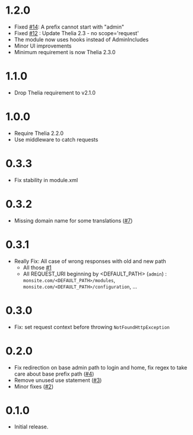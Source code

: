 # 1.2.0
- Fixed [#14](https://github.com/thelia-modules/BackOfficePath/issues/14): A prefix cannot start with "admin"
- Fixed [#12](https://github.com/thelia-modules/BackOfficePath/issues/12) : Update Thelia 2.3 - no scope='request'
- The module now uses hooks instead of AdminIncludes
- Minor UI improvements
- Minimum requirement is now Thelia 2.3.0
 
# 1.1.0
- Drop Thelia requirement to v2.1.0

# 1.0.0
- Require Thelia 2.2.0
- Use middleware to catch requests

# 0.3.3
- Fix stability in module.xml

# 0.3.2
- Missing domain name for some translations ([#7](https://github.com/thelia-modules/BackOfficePath/pull/7))

# 0.3.1
- Really Fix: All case of wrong responses with old and new path
  + All those [#1](https://github.com/thelia-modules/BackOfficePath/issues/1)
  + All REQUEST_URI beginning by <DEFAULT_PATH> (`admin`) : `monsite.com/<DEFAULT_PATH>/modules`,  `monsite.com/<DEFAULT_PATH>/configuration`, ... 

# 0.3.0
- Fix: set request context before throwing `NotFoundHttpException`

# 0.2.0
- Fix redirection on base admin path to login and home, fix regex to take care about base prefix path ([#4](https://github.com/thelia-modules/BackOfficePath/pull/4))
- Remove unused use statement ([#3](https://github.com/thelia-modules/BackOfficePath/pull/3))
- Minor fixes ([#2](https://github.com/thelia-modules/BackOfficePath/pull/2))

# 0.1.0
- Initial release.
